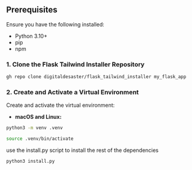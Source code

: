 ## Prerequisites

Ensure you have the following installed:

- Python 3.10+
- pip
- npm

### 1. Clone the Flask Tailwind Installer Repository

```bash
gh repo clone digitaldesaster/flask_tailwind_installer my_flask_app
```

### 2. Create and Activate a Virtual Environment

Create and activate the virtual environment:

- **macOS and Linux:**

```bash
python3 -m venv .venv
```

```bash
source .venv/bin/activate
```

use the install.py script to install the rest of the dependencies

```bash
python3 install.py
```
